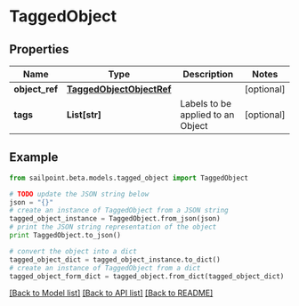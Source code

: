 # TaggedObject


## Properties

Name | Type | Description | Notes
------------ | ------------- | ------------- | -------------
**object_ref** | [**TaggedObjectObjectRef**](TaggedObjectObjectRef.md) |  | [optional] 
**tags** | **List[str]** | Labels to be applied to an Object | [optional] 

## Example

```python
from sailpoint.beta.models.tagged_object import TaggedObject

# TODO update the JSON string below
json = "{}"
# create an instance of TaggedObject from a JSON string
tagged_object_instance = TaggedObject.from_json(json)
# print the JSON string representation of the object
print TaggedObject.to_json()

# convert the object into a dict
tagged_object_dict = tagged_object_instance.to_dict()
# create an instance of TaggedObject from a dict
tagged_object_form_dict = tagged_object.from_dict(tagged_object_dict)
```
[[Back to Model list]](../README.md#documentation-for-models) [[Back to API list]](../README.md#documentation-for-api-endpoints) [[Back to README]](../README.md)


